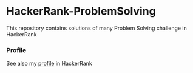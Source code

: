 # HackerRank-ProblemSolving
This repository contains solutions of many Problem Solving challenge in HackerRank

### Profile
See also my [profile](https://www.hackerrank.com/diazbumma?hr_r=1) in HackerRank